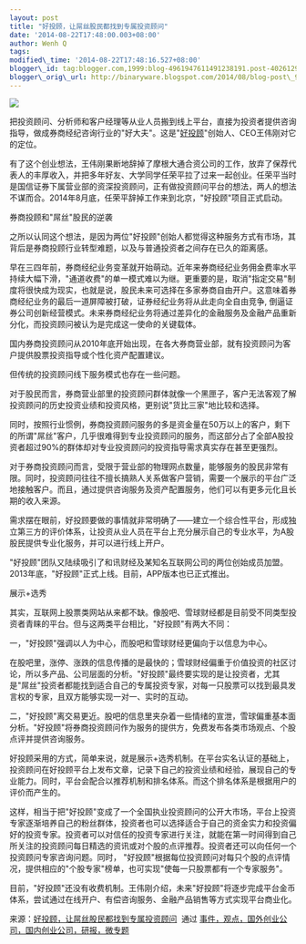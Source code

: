 ```yaml
--- 
layout: post 
title: "好投顾，让屌丝股民都找到专属投资顾问" 
date: '2014-08-22T17:48:00.003+08:00' 
author: Wenh Q
tags:
modified\_time: '2014-08-22T17:48:16.527+08:00' 
blogger\_id: tag:blogger.com,1999:blog-4961947611491238191.post-4026129222830902322
blogger\_orig\_url: http://binaryware.blogspot.com/2014/08/blog-post\_90.html
---
```

![](https://images-blogger-opensocial.googleusercontent.com/gadgets/proxy?url=http%3A%2F%2Fkuailiyu.cyzone.cn%2Fuploadfile%2F2014%2F0821%2F20140821032602395.jpg&container=blogger&gadget=a&rewriteMime=image%2F*)





把投资顾问、分析师和客户经理等从业人员搬到线上平台，直接为投资者提供咨询指导，做成券商经纪咨询行业的"好大夫"。这是"[好投顾](http://www.haotougu.com/)"创始人、CEO王伟刚对它的定位。



有了这个创业想法，王伟刚果断地辞掉了摩根大通合资公司的工作，放弃了保荐代表人的丰厚收入，并把多年好友、大学同学任荣平拉了过来一起创业。任荣平当时是国信证券下属营业部的资深投资顾问，正有做投资顾问平台的想法，两人的想法不谋而合。2014年8月底，任荣平辞掉工作来到北京，"好投顾"项目正式启动。



券商投顾和"屌丝"股民的逆袭



之所以认同这个想法，是因为两位"好投顾"创始人都觉得这种服务方式有市场，其背后是券商投顾行业转型难题，以及与普通投资者之间存在已久的距离感。



早在三四年前，券商经纪业务变革就开始萌动。近年来券商经纪业务佣金费率水平持续大幅下滑，"通道收费"的单一模式难以为继。更重要的是，取消"指定交易"制度将很快成为现实，也就是说，股民未来可选择在多家券商自由开户。这意味着券商经纪业务的最后一道屏障被打破，证券经纪业务将从此走向全自由竞争,
倒逼证券公司创新经营模式。未来券商经纪业务将通过差异化的金融服务及金融产品重新分化，而投资顾问被认为是完成这一使命的关键载体。



国内券商投资顾问从2010年底开始出现，在各大券商营业部，就有投资顾问为客户提供股票投资指导或个性化资产配置建议。



但传统的投资顾问线下服务模式也存在一些问题。



对于股民而言，券商营业部里的投资顾问群体就像一个黑匣子，客户无法客观了解投资顾问的历史投资业绩和投资风格，更别说"货比三家"地比较和选择。



同时，按照行业惯例，券商投资顾问服务的多是资金量在50万以上的客户，剩下的所谓"屌丝"客户，几乎很难得到专业投资顾问的服务，而这部分占了全部A股投资者超过90%的群体却对专业投资顾问的投资指导需求真实存在甚至更强烈。



对于券商投资顾问而言，受限于营业部的物理网点数量，能够服务的股民非常有限。同时，投资顾问往往不擅长搞熟人关系做客户营销，需要一个展示的平台广泛地接触客户。而且，通过提供咨询服务及资产配置服务，他们可以有更多元化且长期的收入来源。



需求摆在眼前，好投顾要做的事情就非常明确了——建立一个综合性平台，形成独立第三方的评价体系，让投资从业人员在平台上充分展示自己的专业水平，为A股股民提供专业化服务，并可以进行线上开户。



"好投顾"团队又陆续吸引了和讯财经及某知名互联网公司的两位创始成员加盟。2013年底，"好投顾"正式上线。目前，APP版本也已正式推出。



展示+选秀



其实，互联网上股票类网站从来都不缺。像股吧、雪球财经都是目前受不同类型投资者青睐的平台。但与这两类平台相比，"好投顾"有两大不同：



一，"好投顾"强调以人为中心，而股吧和雪球财经更偏向于以信息为中心。



在股吧里，涨停、涨跌的信息传播的是最快的；雪球财经偏重于价值投资的社区讨论，所以多产品、公司层面的分析。"好投顾"最终要实现的是让投资者，尤其是"屌丝"投资者都能找到适合自己的专属投资专家，对每一只股票可以找到最具发言权的专家，且双方能够实现一对一、实时的互动。



二，"好投顾"离交易更近。股吧的信息里夹杂着一些情绪的宣泄，雪球偏重基本面分析。"好投顾"将券商投资顾问作为服务的提供方，免费发布各类市场观点、个股点评并提供咨询服务。



好投顾采用的方式，简单来说，就是展示+选秀机制。在平台实名认证的基础上，投资顾问在好投顾平台上发布文章，记录下自己的投资业绩和经验，展现自己的专业能力。同时，平台会配合以推荐机制和排名体系。而这个排名体系是根据用户的评价而产生的。



这样，相当于把"好投顾"变成了一个全国执业投资顾问的公开大市场，平台上投资专家逐渐培养自己的粉丝群体，投资者也可以选择适合于自己的资金实力和投资偏好的投资专家。投资者可以对信任的投资专家进行关注，就能在第一时间得到自己所关注的投资顾问每日精选的资讯或对个股的点评推荐。投资者还可以向任何一个投资顾问专家咨询问题。同时，
"好投顾"根据每位投资顾问对每只个股的点评情况，提供相应的"个股专家"榜单，也可实现"使每一只股票都有一个专家服务"。



目前，"好投顾"还没有收费机制。王伟刚介绍，未来"好投顾"将逐步完成平台金币体系，尝试通过在线开户、有偿咨询服务、金融产品销售等方式实现平台商业化。
<div>




</div>

<div>

来源：[好投顾，让屌丝股民都找到专属投资顾问](http://kuailiyu.cyzone.cn/article/11044.html)  通过 [事件，观点，国外创业公司，国内创业公司，研报，微专题](http://www.kuailiyu.com/)

</div>
